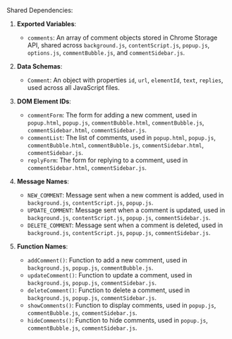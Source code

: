 Shared Dependencies:

1. **Exported Variables**: 
   - `comments`: An array of comment objects stored in Chrome Storage API, shared across `background.js`, `contentScript.js`, `popup.js`, `options.js`, `commentBubble.js`, and `commentSidebar.js`.

2. **Data Schemas**: 
   - `Comment`: An object with properties `id`, `url`, `elementId`, `text`, `replies`, used across all JavaScript files.

3. **DOM Element IDs**: 
   - `commentForm`: The form for adding a new comment, used in `popup.html`, `popup.js`, `commentBubble.html`, `commentBubble.js`, `commentSidebar.html`, `commentSidebar.js`.
   - `commentList`: The list of comments, used in `popup.html`, `popup.js`, `commentBubble.html`, `commentBubble.js`, `commentSidebar.html`, `commentSidebar.js`.
   - `replyForm`: The form for replying to a comment, used in `commentSidebar.html`, `commentSidebar.js`.

4. **Message Names**: 
   - `NEW_COMMENT`: Message sent when a new comment is added, used in `background.js`, `contentScript.js`, `popup.js`.
   - `UPDATE_COMMENT`: Message sent when a comment is updated, used in `background.js`, `contentScript.js`, `popup.js`, `commentSidebar.js`.
   - `DELETE_COMMENT`: Message sent when a comment is deleted, used in `background.js`, `contentScript.js`, `popup.js`, `commentSidebar.js`.

5. **Function Names**: 
   - `addComment()`: Function to add a new comment, used in `background.js`, `popup.js`, `commentBubble.js`.
   - `updateComment()`: Function to update a comment, used in `background.js`, `popup.js`, `commentSidebar.js`.
   - `deleteComment()`: Function to delete a comment, used in `background.js`, `popup.js`, `commentSidebar.js`.
   - `showComments()`: Function to display comments, used in `popup.js`, `commentBubble.js`, `commentSidebar.js`.
   - `hideComments()`: Function to hide comments, used in `popup.js`, `commentBubble.js`, `commentSidebar.js`.